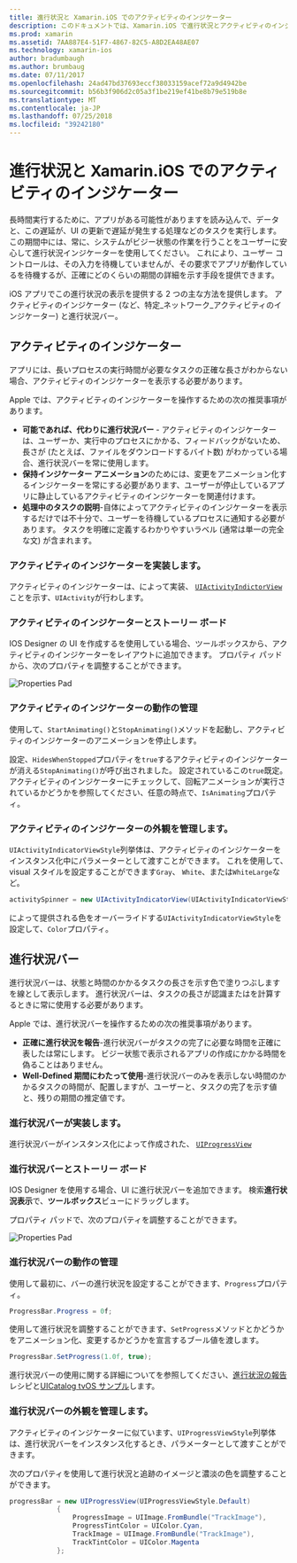 ```yaml
---
title: 進行状況と Xamarin.iOS でのアクティビティのインジケーター
description: このドキュメントでは、Xamarin.iOS で進行状況とアクティビティのインジケーターを使用する方法について説明します。 これには、プログラムとストーリー ボードの両方に使用する方法について説明します。
ms.prod: xamarin
ms.assetid: 7AA887E4-51F7-4867-82C5-A8D2EA48AE07
ms.technology: xamarin-ios
author: bradumbaugh
ms.author: brumbaug
ms.date: 07/11/2017
ms.openlocfilehash: 24ad47bd37693eccf38033159acef72a9d4942be
ms.sourcegitcommit: b56b3f906d2c05a3f1be219ef41be8b79e519b8e
ms.translationtype: MT
ms.contentlocale: ja-JP
ms.lasthandoff: 07/25/2018
ms.locfileid: "39242180"
---
```

# <a name="progress-and-activity-indicators-in-xamarinios"></a>進行状況と Xamarin.iOS でのアクティビティのインジケーター

長時間実行するために、アプリがある可能性がありますを読み込んで、データと、この遅延が、UI の更新で遅延が発生する処理などのタスクを実行します。 この期間中には、常に、システムがビジー状態の作業を行うことをユーザーに安心して進行状況インジケーターを使用してください。 これにより、ユーザー コントロールは、その入力を待機していませんが、その要求でアプリが動作しているを待機するが、正確にどのくらいの期間の詳細を示す手段を提供できます。

iOS アプリでこの進行状況の表示を提供する 2 つの主な方法を提供します。 アクティビティのインジケーター (など、特定_ネットワーク_アクティビティのインジケーター) と進行状況バー。

## <a name="activity-indicator"></a>アクティビティのインジケーター

アプリには、長いプロセスの実行時間が必要なタスクの正確な長さがわからない場合、アクティビティのインジケーターを表示する必要があります。

Apple では、アクティビティのインジケーターを操作するための次の推奨事項があります。

- **可能であれば、代わりに進行状況バー** - アクティビティのインジケーターは、ユーザーか、実行中のプロセスにかかる、フィードバックがないため、長さが (たとえば、ファイルをダウンロードするバイト数) がわかっている場合、進行状況バーを常に使用します。
- **保持インジケーター アニメーション**のためには、変更をアニメーション化するインジケーターを常にする必要があります、ユーザーが停止しているアプリに静止しているアクティビティのインジケーターを関連付けます。
- **処理中のタスクの説明**-自体によってアクティビティのインジケーターを表示するだけでは不十分で、ユーザーを待機しているプロセスに通知する必要があります。 タスクを明確に定義するわかりやすいラベル (通常は単一の完全な文) が含まれます。

### <a name="implementing-an-activity-indicator"></a>アクティビティのインジケーターを実装します。

アクティビティのインジケーターは、によって実装、 [ `UIActivityIndictorView` ](https://developer.xamarin.com/api/type/UIKit.UIActivityIndicatorView/)ことを示す、`UIActivity`が行わします。

### <a name="activity-indicators-and-storyboards"></a>アクティビティのインジケーターとストーリー ボード

IOS Designer の UI を作成するを使用している場合、ツールボックスから、アクティビティのインジケーターをレイアウトに追加できます。 プロパティ パッドから、次のプロパティを調整することができます。

![Properties Pad](progress-activity-indicator-images/progress-indicator1.png)

### <a name="managing-activity-indicator-behavior"></a>アクティビティのインジケーターの動作の管理

使用して、`StartAnimating()`と`StopAnimating()`メソッドを起動し、アクティビティのインジケーターのアニメーションを停止します。

設定、`HidesWhenStopped`プロパティを`true`するアクティビティのインジケーターが消える`StopAnimating()`が呼び出されました。 設定されているこの`true`既定。 アクティビティのインジケーターにチェックして、回転アニメーションが実行されているかどうかを参照してください、任意の時点で、`IsAnimating`プロパティ。 


### <a name="managing-activity-indicator-appearances"></a>アクティビティのインジケーターの外観を管理します。

`UIActivityIndicatorViewStyle`列挙体は、アクティビティのインジケーターをインスタンス化中にパラメーターとして渡すことができます。 これを使用して、visual スタイルを設定することができます`Gray`、 `White`、または`WhiteLarge`など。

```csharp
activitySpinner = new UIActivityIndicatorView(UIActivityIndicatorViewStyle.WhiteLarge);
```

によって提供される色をオーバーライドする`UIActivityIndicatorViewStyle`を設定して、`Color`プロパティ。

## <a name="progress-bar"></a>進行状況バー

進行状況バーは、状態と時間のかかるタスクの長さを示す色で塗りつぶしますを線として表示します。 進行状況バーは、タスクの長さが認識またはを計算するときに常に使用する必要があります。

Apple では、進行状況バーを操作するための次の推奨事項があります。

- **正確に進行状況を報告**-進行状況バーがタスクの完了に必要な時間を正確に表したは常にします。 ビジー状態で表示されるアプリの作成にかかる時間を偽ることはありません。
- **Well-Defined 期間にわたって使用**-進行状況バーのみを表示しない時間のかかるタスクの時間が、配置しますが、ユーザーと、タスクの完了を示す値と、残りの期間の推定値です。

### <a name="implementing-an-progress-bar"></a>進行状況バーが実装します。

進行状況バーがインスタンス化によって作成された、 [`UIProgressView`](https://developer.xamarin.com/api/type/UIKit.UIProgressView/)

### <a name="progress-bars-and-storyboards"></a>進行状況バーとストーリー ボード

IOS Designer を使用する場合、UI に進行状況バーを追加できます。 検索**進行状況表示**で、**ツールボックス**ビューにドラッグします。

プロパティ パッドで、次のプロパティを調整することができます。

![Properties Pad](progress-activity-indicator-images/progress-indicator3.png)


### <a name="managing-progress-bar-behavior"></a>進行状況バーの動作の管理

使用して最初に、バーの進行状況を設定することができます、`Progress`プロパティ。

```csharp
ProgressBar.Progress = 0f;
```

使用して進行状況を調整することができます、`SetProgress`メソッドとかどうかをアニメーション化、変更するかどうかを宣言するブール値を渡します。

```csharp
ProgressBar.SetProgress(1.0f, true);
```

進行状況バーの使用に関する詳細についてを参照してください、[進行状況の報告](https://github.com/xamarin/recipes/tree/master/Recipes/cross-platform/networking/download_progress)レシピと[UICatalog tvOS サンプル](https://developer.xamarin.com/samples/monotouch/tvos/UICatalog/)します。

### <a name="managing-progress-bar-appearance"></a>進行状況バーの外観を管理します。

アクティビティのインジケーターに似ています、`UIProgressViewStyle`列挙体は、進行状況バーをインスタンス化するとき、パラメーターとして渡すことができます。

次のプロパティを使用して進行状況と追跡のイメージと濃淡の色を調整することができます。

```csharp
progressBar = new UIProgressView(UIProgressViewStyle.Default)
            {
                ProgressImage = UIImage.FromBundle("TrackImage"),
                ProgressTintColor = UIColor.Cyan,
                TrackImage = UIImage.FromBundle("TrackImage"),
                TrackTintColor = UIColor.Magenta
            }; 
```



